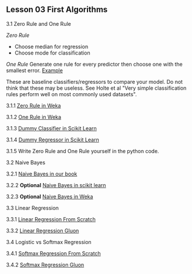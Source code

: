 ## Lesson 03 First Algorithms

3.1 Zero Rule and One Rule

*Zero Rule*
- Choose median for regression
- Choose mode for classification

*One Rule*
Generate one rule for every predictor then choose one with the smallest error.
[Example](http://www.saedsayad.com/oner.htm)


These are baseline classifiers/regressors to compare your model.
Do not think that these may be useless.
See Holte et al "Very simple classification rules perform well on most commonly used datasets".


3.1.1 [Zero Rule in Weka](http://weka.sourceforge.net/doc.dev/weka/classifiers/rules/ZeroR.html)

3.1.2 [One Rule in Weka](http://weka.sourceforge.net/doc.dev/weka/classifiers/rules/OneR.html)

3.1.3 [Dummy Classifier in Scikit Learn](https://scikit-learn.org/stable/modules/generated/sklearn.dummy.DummyClassifier.html)

3.1.4 [Dummy Regressor in Scikit Learn](https://scikit-learn.org/stable/modules/generated/sklearn.dummy.DummyRegressor.html)


3.1.5 Write Zero Rule and One Rule yourself in the python code. 


3.2 Naive Bayes

3.2.1 [Naive Bayes in our book](https://d2l.ai/chapter_crashcourse/naive-bayes.html)

3.2.2 **Optional** [Naive Bayes in scikit learn](https://scikit-learn.org/stable/modules/naive_bayes.html)

3.2.3 **Optional** [Naive Bayes in Weka](https://scienceprog.com/building-and-evaluating-naive-bayes-classifier-with-weka/)

3.3 Linear Regression

3.3.1 [Linear Regression From Scratch](https://d2l.ai/chapter_linear-networks/linear-regression-scratch.html)

3.3.2 [Linear Regression Gluon](https://d2l.ai/chapter_linear-networks/linear-regression-gluon.html)

3.4 Logistic vs Softmax Regression

3.4.1 [Softmax Regression From Scratch](https://d2l.ai/chapter_linear-networks/softmax-regression-scratch.html)

3.4.2 [Softmax Regression Gluon](https://d2l.ai/chapter_linear-networks/softmax-regression-gluon.html)
